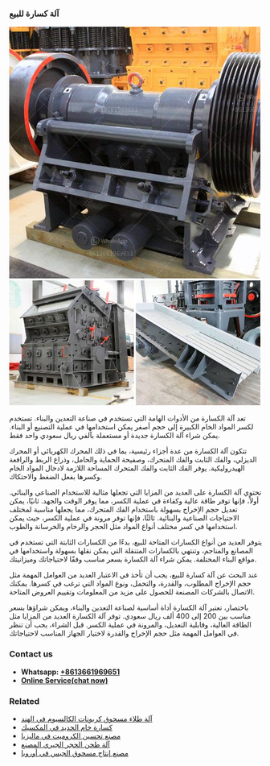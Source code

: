 <h3>آلة كسارة للبيع</h3><img src='1701746411.jpg' alt=''><p>تعد آلة الكسارة من الأدوات الهامة التي تستخدم في صناعة التعدين والبناء. تستخدم لكسر المواد الخام الكبيرة إلى حجم أصغر يمكن استخدامها في عملية التصنيع أو البناء. يمكن شراء آلة الكسارة جديدة أو مستعملة بآلفي ريال سعودي واحد فقط.</p><p>تتكون آلة الكسارة من عدة أجزاء رئيسية، بما في ذلك المحرك الكهربائي أو المحرك الديزلي، والفك الثابت والفك المتحرك، وصفيحة الحماية والحامل، وذراع الربط والرافعة الهيدروليكية. يوفر الفك الثابت والفك المتحرك المساحة اللازمة لادخال المواد الخام وكسرها بفعل الضغط والاحتكاك.</p><p>تحتوي آلة الكسارة على العديد من المزايا التي تجعلها مثالية للاستخدام الصناعي والبنائي. أولاً، فإنها توفر طاقة عالية وكفاءة في عملية الكسر، مما يوفر الوقت والجهد. ثانيًا، يمكن تعديل حجم الإخراج بسهولة باستخدام الفك المتحرك، مما يجعلها مناسبة لمختلف الاحتياجات الصناعية والبنائية. ثالثًا، فإنها توفر مرونة في عملية الكسر، حيث يمكن استخدامها في كسر مختلف أنواع المواد مثل الحجر والرخام والخرسانة والطوب.</p><p>يتوفر العديد من أنواع الكسارات المتاحة للبيع، بدءًا من الكسارات الثابتة التي تستخدم في المصانع والمناجم، وتنتهي بالكسارات المتنقلة التي يمكن نقلها بسهولة واستخدامها في مواقع البناء المختلفة. يمكن شراء آلة الكسارة بسعر مناسب وفقًا لاحتياجاتك وميزانيتك.</p><p>عند البحث عن آلة كسارة للبيع، يجب أن تأخذ في الاعتبار العديد من العوامل المهمة مثل حجم الإخراج المطلوب، والقدرة، والتحمل، ونوع المواد التي ترغب في كسرها. يمكنك الاتصال بالشركات المصنعة للحصول على مزيد من المعلومات وتقييم العروض المتاحة.</p><p>باختصار، تعتبر آلة الكسارة أداة أساسية لصناعة التعدين والبناء، ويمكن شراؤها بسعر مناسب بين 200 إلى 400 ألف ريال سعودي. توفر آلة الكسارة العديد من المزايا مثل الطاقة العالية، وقابلية التعديل، والمرونة في عملية الكسر. قبل الشراء، يجب أن تنظر في العوامل المهمة مثل حجم الإخراج والقدرة لاختيار الجهاز المناسب لاحتياجاتك.</p><h3>Contact us</h3><ul><li><strong>Whatsapp:&nbsp;<a href="https://wa.me/8613661969651">+8613661969651</a></strong></li><li><a href="https://swt.shibang-china.com/?git&amp;zhl&amp;آلة كسارة للبيع"><strong>Online Service(chat now)</strong></a></li></ul><h3>Related</h3><ul><li><a href='آلة طلاء مسحوق كربونات الكالسيوم في الهند.md'>آلة طلاء مسحوق كربونات الكالسيوم في الهند</a></li><li><a href='كسارة خام الحديد في المكسيك.md'>كسارة خام الحديد في المكسيك</a></li><li><a href='مصنع تحسين الكروميت في ماليزيا.md'>مصنع تحسين الكروميت في ماليزيا</a></li><li><a href='آلة طحن الحجر الجيري المصنع.md'>آلة طحن الحجر الجيري المصنع</a></li><li><a href='مصنع إنتاج مسحوق الجبس في أوروبا.md'>مصنع إنتاج مسحوق الجبس في أوروبا</a></li></ul>